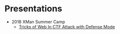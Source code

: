 # Presentations

* 2018 XMan Summer Camp
    * [Tricks of Web In CTF Attack with Defense Mode](2018+XMan+Summer+Camp/Tricks+of+Web+In+CTF+Attack+with+Defense+Mode.pdf)